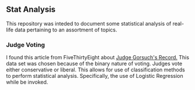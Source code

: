 ## Stat Analysis

This repository was inteded to document some statistical analysis of real-life data pertaining to an assortment of topics.

### Judge Voting

I found this article from FiveThirtyEight about [Judge Gorsuch's Record.](https://fivethirtyeight.com/features/for-a-trump-nominee-neil-gorsuchs-record-is-surprisingly-moderate-on-immigration/) This data set was chosen because of the binary nature of voting. Judges vote either conservative or liberal.
This allows for use of classification methods to perform statistical analysis. Specifically, the use of Logistic Regression while be invoked.

